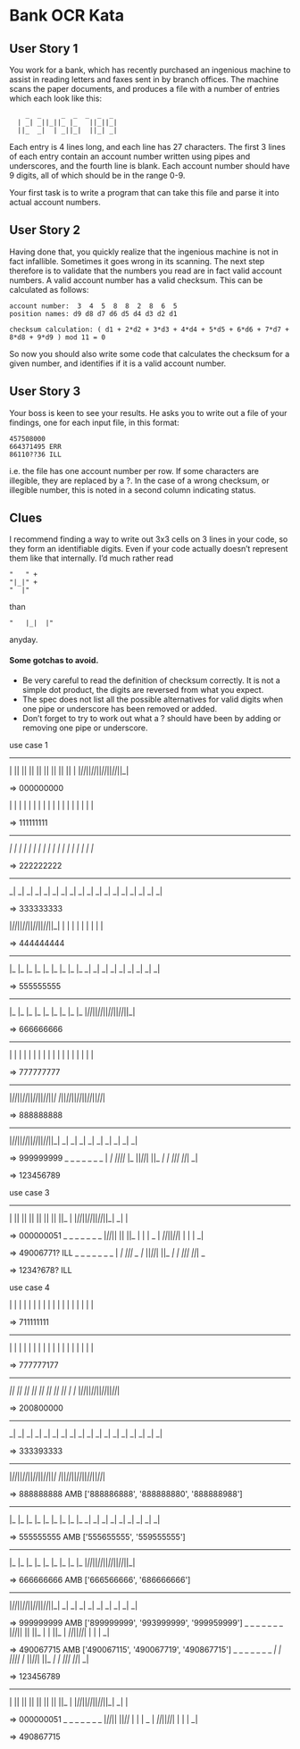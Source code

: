 # Bank OCR Kata

## User Story 1

You work for a bank, which has recently purchased an ingenious machine to assist in reading letters and faxes sent in by branch offices. The machine scans the paper documents, and produces a file with a number of entries which each look like this:

```
    _  _     _  _  _  _  _
  | _| _||_||_ |_   ||_||_|
  ||_  _|  | _||_|  ||_| _|

```

Each entry is 4 lines long, and each line has 27 characters. The first 3 lines of each entry contain an account number written using pipes and underscores, and the fourth line is blank. Each account number should have 9 digits, all of which should be in the range 0-9.

Your first task is to write a program that can take this file and parse it into actual account numbers.

## User Story 2

Having done that, you quickly realize that the ingenious machine is not in fact infallible. Sometimes it goes wrong in its scanning. The next step therefore is to validate that the numbers you read are in fact valid account numbers. A valid account number has a valid checksum. This can be calculated as follows:

```
account number:  3  4  5  8  8  2  8  6  5
position names: d9 d8 d7 d6 d5 d4 d3 d2 d1

checksum calculation: ( d1 + 2*d2 + 3*d3 + 4*d4 + 5*d5 + 6*d6 + 7*d7 + 8*d8 + 9*d9 ) mod 11 = 0
```

So now you should also write some code that calculates the checksum for a given number, and identifies if it is a valid account number.

## User Story 3

Your boss is keen to see your results. He asks you to write out a file of your findings, one for each input file, in this format:

```
457508000
664371495 ERR
86110??36 ILL
```

i.e. the file has one account number per row. If some characters are illegible, they are replaced by a ?. In the case of a wrong checksum, or illegible number, this is noted in a second column indicating status.

## Clues

I recommend finding a way to write out 3x3 cells on 3 lines in your code, so they form an identifiable digits. Even if your code actually doesn’t represent them like that internally. I’d much rather read

```
"   " +
"|_|" +
"  |"
```

than

```
"   |_|  |"
```

anyday.

#### Some gotchas to avoid.

- Be very careful to read the definition of checksum correctly. It is not a simple dot product, the digits are reversed from what you expect.
- The spec does not list all the possible alternatives for valid digits when one pipe or underscore has been removed or added.
- Don’t forget to try to work out what a ? should have been by adding or removing one pipe or underscore.

use case 1

---

| || || || || || || || || |
|_||_||_||_||_||_||_||_||\_|

=> 000000000

| | | | | | | | |
| | | | | | | | |

=> 111111111

---

_| _| _| _| _| _| _| _| _|
|_ |_ |_ |_ |_ |_ |_ |_ |_

=> 222222222

---

_| _| _| _| _| _| _| _| _|
_| _| _| _| _| _| _| _| _|

=> 333333333

|_||_||_||_||_||_||_||_||\_|
| | | | | | | | |

=> 444444444

---

|_ |_ |_ |_ |_ |_ |_ |_ |\_
_| _| _| _| _| _| _| _| \_|

=> 555555555

---

|_ |_ |_ |_ |_ |_ |_ |_ |_
|_||_||_||_||_||_||_||_||_|

=> 666666666

---

| | | | | | | | |
| | | | | | | | |

=> 777777777

---

|_||_||_||_||_||_||_||_||_|
|_||_||_||_||_||_||_||_||_|

=> 888888888

---

|_||_||_||_||_||_||_||_||_|
_| _| _| _| _| _| _| _| _|

=> 999999999
\_ \_ \_ \_ \_ \_ _
| _| _||_||_ |_ ||_||_|
||\_ _| | _||_| ||_| \_|

=> 123456789

use case 3

---

| || || || || || || ||_ |
|_||_||_||_||_||_||_| \_| |

=> 000000051
\_ \_ \_ \_ \_ \_ _
|_||_|| || ||_ | | | _
| _||_||_||_| | | | _|

=> 49006771? ILL
\_ \_ \_ \_ \_ \_ _
| _| _||_| _ |_ ||_||_|
||\_ _| | _||_| ||_| \_

=> 1234?678? ILL

use case 4

| | | | | | | | |
| | | | | | | | |

=> 711111111

---

| | | | | | | | |
| | | | | | | | |

=> 777777177

---

_|| || || || || || || || |
|_ |_||_||_||_||_||_||_||_|

=> 200800000

---

_| _| _| _| _| _| _| _| _|
_| _| _| _| _| _| _| _| _|

=> 333393333

---

|_||_||_||_||_||_||_||_||_|
|_||_||_||_||_||_||_||_||_|

=> 888888888 AMB ['888886888', '888888880', '888888988']

---

|_ |_ |_ |_ |_ |_ |_ |_ |\_
_| _| _| _| _| _| _| _| \_|

=> 555555555 AMB ['555655555', '559555555']

---

|_ |_ |_ |_ |_ |_ |_ |_ |_
|_||_||_||_||_||_||_||_||_|

=> 666666666 AMB ['666566666', '686666666']

---

|_||_||_||_||_||_||_||_||_|
_| _| _| _| _| _| _| _| _|

=> 999999999 AMB ['899999999', '993999999', '999959999']
\_ \_ \_ \_ \_ \_ _
|_||_|| || ||_ | | ||_
| _||_||_||_| | | | _|

=> 490067715 AMB ['490067115', '490067719', '490867715']
\_ \_ \_ \_ \_ \_ \_
_| _| _||_||_ |_ ||_||_|
||\_ _| | _||_| ||_| \_|

=> 123456789

---

| || || || || || || ||_ |
|_||_||_||_||_||_||_| \_| |

=> 000000051
\_ \_ \_ \_ \_ \_ _
|_||_|| ||_||_ | | | _
| _||_||_||_| | | | \_|

=> 490867715

